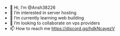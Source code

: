 - 👋 Hi, I’m @Ansh38226
- 👀 I’m interested in server hosting 
- 🌱 I’m currently learning web building 
- 💞️ I’m looking to collaborate on vps providers
- 📫 How to reach me https://discord.gg/hdkNcayezV

<!---
Ansh38226/Ansh38226 is a ✨ special ✨ repository because its `README.md` (this file) appears on your GitHub profile.
You can click the Preview link to take a look at your changes.
--->
